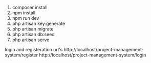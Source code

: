 1. composer install
2. npm install
3. npm run dev
4. php artisan key:generate
5. php artisan migrate
6. php artisan db:seed
7. php artisan serve


login and registeration url's
http://localhost/project-management-system/register 
http://localhost/project-management-system/login

